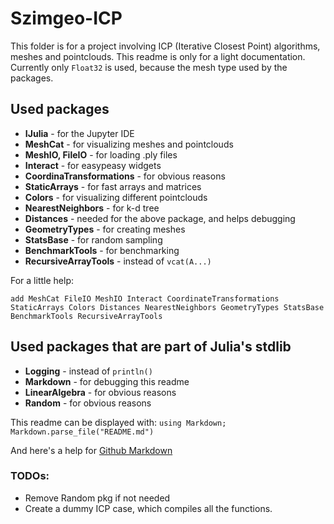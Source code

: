 # Szimgeo-ICP

This folder is for a project involving ICP (Iterative Closest Point) algorithms, meshes and pointclouds. This readme is only for a light documentation.
Currently only `Float32` is used, because the mesh type used by the packages.

## Used packages
* **IJulia** - for the Jupyter IDE
* **MeshCat** - for visualizing meshes and pointclouds
* **MeshIO, FileIO** - for loading .ply files
* **Interact** - for easypeasy widgets
* **CoordinaTransformations** - for obvious reasons
* **StaticArrays** - for fast arrays and matrices
* **Colors** - for visualizing different pointclouds
* **NearestNeighbors** - for k-d tree
* **Distances** - needed for the above package, and helps debugging
* **GeometryTypes** - for creating meshes
* **StatsBase** - for random sampling
* **BenchmarkTools** - for benchmarking
* **RecursiveArrayTools** - instead of `vcat(A...)`

For a little help:

`add MeshCat FileIO MeshIO Interact CoordinateTransformations StaticArrays Colors Distances NearestNeighbors GeometryTypes StatsBase BenchmarkTools RecursiveArrayTools`

## Used packages that are part of Julia's stdlib
* **Logging** - instead of `println()`
* **Markdown** - for debugging this readme
* **LinearAlgebra** - for obvious reasons
* **Random** - for obvious reasons

This readme can be displayed with: `using Markdown; Markdown.parse_file("README.md")`

And here's a help for [Github Markdown](https://guides.github.com/features/mastering-markdown/)

### TODOs:
* Remove Random pkg if not needed
* Create a dummy ICP case, which compiles all the functions.